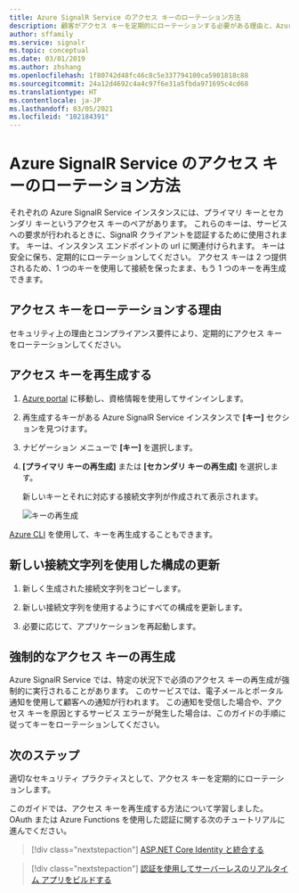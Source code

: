 ```yaml
---
title: Azure SignalR Service のアクセス キーのローテーション方法
description: 顧客がアクセス キーを定期的にローテーションする必要がある理由と、Azure portal の GUI と Azure CLI を使用してこれを実行する方法の概要。
author: sffamily
ms.service: signalr
ms.topic: conceptual
ms.date: 03/01/2019
ms.author: zhshang
ms.openlocfilehash: 1f80742d48fc46c8c5e337794100ca5901818c88
ms.sourcegitcommit: 24a12d4692c4a4c97f6e31a5fbda971695c4cd68
ms.translationtype: HT
ms.contentlocale: ja-JP
ms.lasthandoff: 03/05/2021
ms.locfileid: "102184391"
---
```

# <a name="how-to-rotate-access-key-for-azure-signalr-service"></a>Azure SignalR Service のアクセス キーのローテーション方法

それぞれの Azure SignalR Service インスタンスには、プライマリ キーとセカンダリ キーというアクセス キーのペアがあります。 これらのキーは、サービスへの要求が行われるときに、SignalR クライアントを認証するために使用されます。 キーは、インスタンス エンドポイントの url に関連付けられます。 キーは安全に保ち、定期的にローテーションしてください。 アクセス キーは 2 つ提供されるため、1 つのキーを使用して接続を保ったまま、もう 1 つのキーを再生成できます。

## <a name="why-rotate-access-keys"></a>アクセス キーをローテーションする理由

セキュリティ上の理由とコンプライアンス要件により、定期的にアクセス キーをローテーションしてください。

## <a name="regenerate-access-keys"></a>アクセス キーを再生成する

1. [Azure portal](https://portal.azure.com/) に移動し、資格情報を使用してサインインします。

1. 再生成するキーがある Azure SignalR Service インスタンスで **[キー]** セクションを見つけます。

1. ナビゲーション メニューで **[キー]** を選択します。

1. **[プライマリ キーの再生成]** または **[セカンダリ キーの再生成]** を選択します。

   新しいキーとそれに対応する接続文字列が作成されて表示されます。

   ![キーの再生成](media/signalr-howto-key-rotation/regenerate-keys.png)

[Azure CLI](/cli/azure/signalr/key#az-signalr-key-renew) を使用して、キーを再生成することもできます。

## <a name="update-configurations-with-new-connection-strings"></a>新しい接続文字列を使用した構成の更新

1. 新しく生成された接続文字列をコピーします。

1. 新しい接続文字列を使用するようにすべての構成を更新します。

1. 必要に応じて、アプリケーションを再起動します。

## <a name="forced-access-key-regeneration"></a>強制的なアクセス キーの再生成

Azure SignalR Service では、特定の状況下で必須のアクセス キーの再生成が強制的に実行されることがあります。 このサービスでは、電子メールとポータル通知を使用して顧客への通知が行われます。 この通知を受信した場合や、アクセス キーを原因とするサービス エラーが発生した場合は、このガイドの手順に従ってキーをローテーションしてください。

## <a name="next-steps"></a>次のステップ

適切なセキュリティ プラクティスとして、アクセス キーを定期的にローテーションします。

このガイドでは、アクセス キーを再生成する方法について学習しました。 OAuth または Azure Functions を使用した認証に関する次のチュートリアルに進んでください。

> [!div class="nextstepaction"]
> [ASP.NET Core Identity と統合する](./signalr-concept-authenticate-oauth.md)

> [!div class="nextstepaction"]
> [認証を使用してサーバーレスのリアルタイム アプリをビルドする](./signalr-tutorial-authenticate-azure-functions.md)